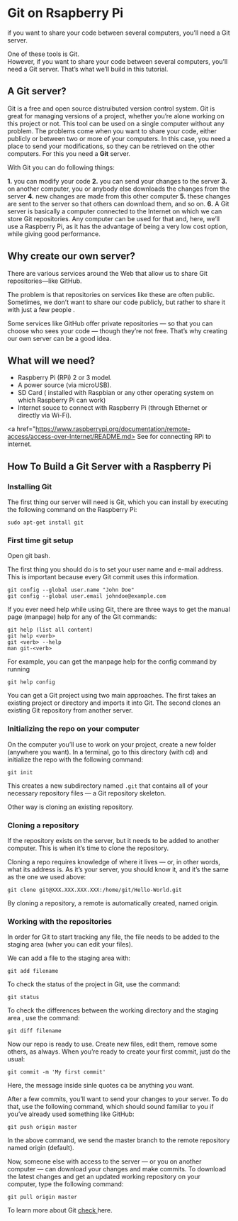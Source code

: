# Git on Rsapberry Pi

 

if you want to share your code between several computers, you’ll need a Git server.



One of these tools is Git.  
 However, if you want to share your code between several computers,
you’ll need a Git server. That’s what we’ll build in this tutorial.

## A Git server?

Git is a free and open source distruibuted version control system. Git is great for managing versions of a project, whether you’re alone working on this project or not. This tool can be used on a single computer without any problem. The problems come when you want to share your code, either publicly or between two or more of your computers. In this case, you need a place to send your modifications, so they can be retrieved on the other computers. For this you need a **Git** server.  

With Git you can do following things:  

**1.** you can modify your code
**2.** you can send your changes to the server
**3.** on another computer, you or anybody else downloads the changes from the server
**4.** new changes are made from this other computer
**5.** these changes are sent to the server so that others can download them, and so on.
**6.** A Git server is basically a computer connected to the Internet on which we can store Git repositories. Any computer can be used   for that and, here, we’ll use a Raspberry Pi, as it has the advantage of being a very low cost option, while giving good performance.

## Why create our own server?

There are various services around the Web that allow us to share Git repositories—like GitHub.  

The problem is that repositories on services like these are often public. Sometimes, we don’t want to share our code publicly, but 
rather to share it with just a few people .  

Some services like GitHub offer private repositories — so that you can choose who sees your code — though they’re not free. That’s why 
creating our own server can be a good idea.  

## What will we need?

* Raspberry Pi (RPi) 2 or 3 model.  
* A power source (via microUSB).  
* SD Card ( installed with Raspbian or any other operating system on which Raspberry Pi can work)  
* Internet souce to connect with Raspberry Pi (through Ethernet or directly via Wi-Fi).  
  
 <a href="https://www.raspberrypi.org/documentation/remote-access/access-over-Internet/README.md> See </a> for connecting RPi to internet.  

## How To Build a Git Server with a Raspberry Pi

### Installing Git

The first thing our server will need is Git, which you can install by executing the following command on the Raspberry Pi:  

`sudo apt-get install git`  

### First time git setup

Open git bash.  

The first thing you should do is to set your user name and e-mail address. This is important because every Git commit uses this information.  

```
git config --global user.name "John Doe"  
git config --global user.email johndoe@example.com  
```
If you ever need help while using Git, there are three ways to get the manual page (manpage) help for any of the Git commands:

```
git help (list all content)
git help <verb>  
git <verb> --help  
man git-<verb>  
```  
For example, you can get the manpage help for the config command by running  

`git help config`  

You can get a Git project using two main approaches. The first takes an existing project or directory and imports it into Git. The second clones an existing Git repository from another server.  

###  Initializing the repo on your computer  

On the computer you’ll use to work on your project, create a new folder (anywhere you want). In a terminal, go to this directory 
(with cd) and initialize the repo with the following command:  

`git init`  

This creates a new subdirectory named `.git` that contains all of your necessary repository files — a Git repository skeleton.  

Other way is cloning an existing repository.   

### Cloning a repository

If the repository exists on the server, but it needs to be added to another computer. This is when it’s time to clone the repository.  

Cloning a repo requires knowledge of where it lives — or, in other words, what its address is. As it’s your server, you should know it,
and it’s the same as the one we used above:

`git clone git@XXX.XXX.XXX.XXX:/home/git/Hello-World.git`  

By cloning a repository, a remote is automatically created, named origin.  

### Working with the repositories

In order for Git to start tracking any file, the file needs to be added to the staging area (wher you can edit your files).  

We can add a file to the staging area with:  

`git add filename`  

To check the status of the project in Git, use the command:  

`git status`  

To check the differences between the working directory and the staging area , use the command:  

`git diff filename`  

Now our repo is ready to use. Create new files, edit them, remove some others, as always. When you’re ready to create your first commit,
just do the usual:  

`git commit -m 'My first commit'`  

Here, the message inside sinle quotes ca be anything you want.  

After a few commits, you’ll want to send your changes to your server. To do that, use the following command, which should sound familiar
to you if you’ve already used something like GitHub:  

`git push origin master`  

In the above command, we send the master branch to the remote repository named origin (default).  

Now, someone else with access to the server — or you on another computer — can download your changes and make commits. To download the 
latest changes and get an updated working repository on your computer, type the following command:  

`git pull origin master` 

To learn more about Git <a href="https://git-scm.com/book/en/v1/Getting-Started"> check </a> here.  


